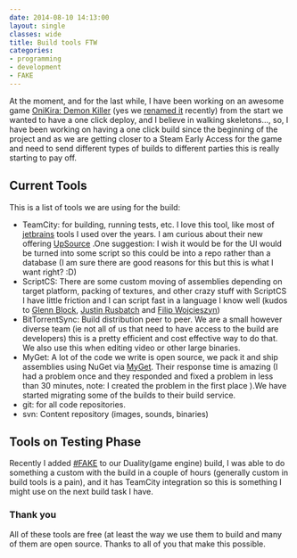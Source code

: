 ```yaml
---
date: 2014-08-10 14:13:00
layout: single
classes: wide
title: Build tools FTW
categories:
- programming 
- development
- FAKE
---
```



At the moment, and for the last while, I have been working on an awesome game [OniKira: Demon Killer](www.digitalfurnacegames.com) (yes we [renamed it](http://www.digitalfurnacegames.com/changing-the-name-of-the-game-figuratively-and-literaly/) recently) from the start we wanted to have a one click deploy, and I believe in walking skeletons..., so, I have been working on having a one click build since the beginning of the project and as we are getting closer to a Steam Early Access for the game and need to send different types of builds to different parties this is really starting to pay off.


## Current Tools

This is a list of tools we are using for the build:

* TeamCity: for building, running tests, etc. I love this tool, like most of [jetbrains](www.jetbrains.com) tools I used over the years. I am curious about their new offering [UpSource](http://blog.jetbrains.com/blog/2013/09/18/upsource-a-platform/) .One suggestion: I wish it would be for the UI would be turned into some script so this could be into a repo rather than a database (I am sure there are good reasons for this but this is what I want right? :D) 
* ScriptCS: There are some custom moving of assemblies depending on target platform, packing of textures, and other crazy stuff with ScriptCS I have little friction and I can script fast in a language I know well (kudos to [Glenn Block](http://twitter.com/gblock), [Justin Rusbatch](http://twitter.com/jrusbatch) and [Filip Wojcieszyn](http://twitter.com/filip_woj))
* BitTorrentSync: Build distribution peer to peer. We are a small however diverse team (ie not all of us that need to have access to the build are developers) this is a pretty efficient and cost effective way to do that. We also use this when editing video or other large binaries.
* MyGet: A lot of the code we write is open source, we pack it and ship assemblies using NuGet via [MyGet](http://www.myget.org). Their response time is amazing (I had a problem once and they responded and fixed a problem in less than 30 minutes, note: I created the problem in the first place ).We have started migrating some of the builds to their build service.
* git: for all code repositories. 
* svn: Content repository (images, sounds, binaries)

## Tools on Testing Phase

Recently I added [#FAKE](http://fsharp.github.io/FAKE/) to our Duality(game engine) build, I was able to do something a custom with the build in a couple of hours (generally custom in build tools is a pain), and it has TeamCity integration so this is something I might use on the next build task I have.

### Thank you 

All of these tools are free (at least the way we use them to build  and many of them are open source. Thanks to all of you that make this possible.